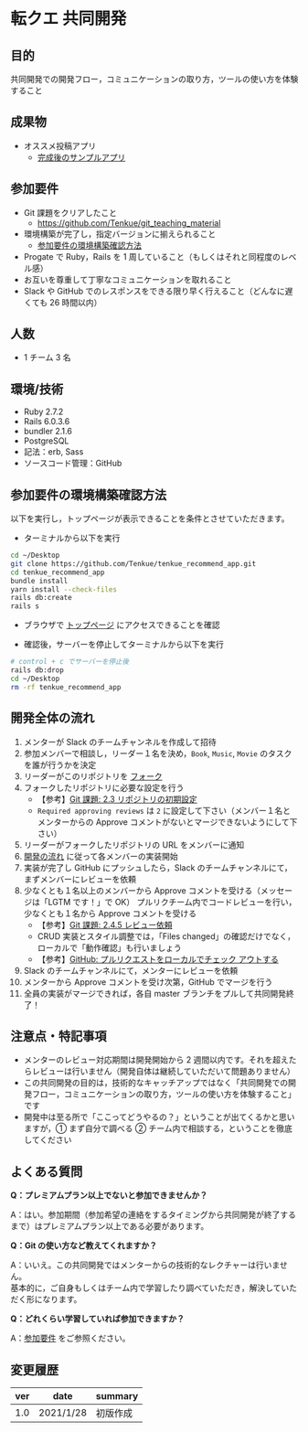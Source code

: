 # 転クエ 共同開発

## 目的

共同開発での開発フロー，コミュニケーションの取り方，ツールの使い方を体験すること
​

## 成果物

- オススメ投稿アプリ
  - [完成後のサンプルアプリ](https://tenkue-recommend-app.herokuapp.com/)

## 参加要件

- Git 課題をクリアしたこと
  - https://github.com/Tenkue/git_teaching_material
- 環境構築が完了し，指定バージョンに揃えられること
  - [参加要件の環境構築確認方法](#参加要件の環境構築確認方法)
- Progate で Ruby，Rails を 1 周していること（もしくはそれと同程度のレベル感）
- お互いを尊重して丁寧なコミュニケーションを取れること
- Slack や GitHub でのレスポンスをできる限り早く行えること（どんなに遅くても 26 時間以内）

## 人数

- 1 チーム 3 名

## 環境/技術

- Ruby 2.7.2
- Rails 6.0.3.6
- bundler 2.1.6
- PostgreSQL
- 記法：erb, Sass
- ソースコード管理：GitHub

## 参加要件の環境構築確認方法

以下を実行し，トップページが表示できることを条件とさせていただきます。

- ターミナルから以下を実行

```zsh
cd ~/Desktop
git clone https://github.com/Tenkue/tenkue_recommend_app.git
cd tenkue_recommend_app
bundle install
yarn install --check-files
rails db:create
rails s
```

- ブラウザで [トップページ](http://localhost:3000/) にアクセスできることを確認

- 確認後，サーバーを停止してターミナルから以下を実行

```zsh
# control + c でサーバーを停止後
rails db:drop
cd ~/Desktop
rm -rf tenkue_recommend_app
```

## 開発全体の流れ

1. メンターが Slack のチームチャンネルを作成して招待
2. 参加メンバーで相談し，リーダー１名を決め，`Book`, `Music`, `Movie` のタスクを誰が行うかを決定
3. リーダーがこのリポジトリを [フォーク](https://docs.github.com/ja/github/getting-started-with-github/fork-a-repo)
4. フォークしたリポジトリに必要な設定を行う
   - 【参考】[Git 課題: 2.3 リポジトリの初期設定](https://github.com/Tenkue/git_teaching_material#23-%E3%83%AA%E3%83%9D%E3%82%B8%E3%83%88%E3%83%AA%E3%81%AE%E5%88%9D%E6%9C%9F%E8%A8%AD%E5%AE%9A)
   - `Required approving reviews` は `2` に設定して下さい（メンバー１名とメンターからの Approve コメントがないとマージできないようにして下さい）
5. リーダーがフォークしたリポジトリの URL をメンバーに通知
6. [開発の流れ](/documents/dev_flow.md) に従って各メンバーの実装開始
7. 実装が完了し GitHub にプッシュしたら，Slack のチームチャンネルにて，まずメンバーにレビューを依頼
8. 少なくとも１名以上のメンバーから Approve コメントを受ける（メッセージは「LGTM です！」で OK）
   プルリクチーム内でコードレビューを行い，少なくとも１名から Approve コメントを受ける
   - 【参考】[Git 課題: 2.4.5 レビュー依頼](https://github.com/Tenkue/git_teaching_material#245-%E3%83%AC%E3%83%93%E3%83%A5%E3%83%BC%E4%BE%9D%E9%A0%BC)
   - CRUD 実装とスタイル調整では，「Files changed」の確認だけでなく，ローカルで「動作確認」も行いましょう
   - 【参考】[GitHub: プルリクエストをローカルでチェック アウトする](https://docs.github.com/ja/github/collaborating-with-issues-and-pull-requests/checking-out-pull-requests-locally)
9. Slack のチームチャンネルにて，メンターにレビューを依頼
10. メンターから Approve コメントを受け次第，GitHub でマージを行う
11. 全員の実装がマージできれば，各自 master ブランチをプルして共同開発終了！

## 注意点・特記事項

- メンターのレビュー対応期間は開発開始から 2 週間以内です。それを超えたらレビューは行いません（開発自体は継続していただいて問題ありません）
- この共同開発の目的は，技術的なキャッチアップではなく「共同開発での開発フロー，コミュニケーションの取り方，ツールの使い方を体験すること」です
- 開発中は至る所で「ここってどうやるの？」ということが出てくるかと思いますが，① まず自分で調べる ② チーム内で相談する，ということを徹底してください

## よくある質問

**Q：プレミアムプラン以上でないと参加できませんか？**

A：はい。参加期間（参加希望の連絡をするタイミングから共同開発が終了するまで）はプレミアムプラン以上である必要があります。

**Q：Git の使い方など教えてくれますか？**

A：いいえ。この共同開発ではメンターからの技術的なレクチャーは行いません。  
基本的に，ご自身もしくはチーム内で学習したり調べていただき，解決していただく形になります。

**Q：どれくらい学習していれば参加できますか？**

A：[参加要件](#参加要件) をご参照ください。

## 変更履歴

| ver | date      | summary  |
| --- | --------- | -------- |
| 1.0 | 2021/1/28 | 初版作成 |

